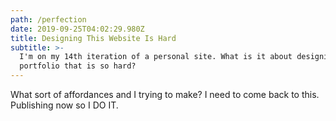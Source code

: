 ```yaml
---
path: /perfection
date: 2019-09-25T04:02:29.980Z
title: Designing This Website Is Hard
subtitle: >-
  I'm on my 14th iteration of a personal site. What is it about designing a
  portfolio that is so hard?
---
```

What sort of affordances and I trying to make? I need to come back to this. Publishing now so I DO IT.
